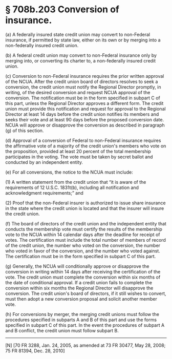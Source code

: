 # § 708b.203   Conversion of insurance.

(a) A federally insured state credit union may convert to non-Federal insurance, if permitted by state law, either on its own or by merging into a non-federally insured credit union.


(b) A federal credit union may convert to non-Federal insurance only by merging into, or converting its charter to, a non-federally insured credit union.


(c) Conversion to non-Federal insurance requires the prior written approval of the NCUA. After the credit union board of directors resolves to seek a conversion, the credit union must notify the Regional Director promptly, in writing, of the desired conversion and request NCUA approval of the conversion. The notification must be in the form specified in subpart C of this part, unless the Regional Director approves a different form. The credit union must provide this notification and request for approval to the Regional Director at least 14 days before the credit union notifies its members and seeks their vote and at least 90 days before the proposed conversion date. NCUA will approve or disapprove the conversion as described in paragraph (g) of this section.


(d) Approval of a conversion of Federal to non-Federal insurance requires the affirmative vote of a majority of the credit union's members who vote on the proposition, provided at least 20 percent of the total membership participates in the voting. The vote must be taken by secret ballot and conducted by an independent entity.


(e) For all conversions, the notice to the NCUA must include:


(1) A written statement from the credit union that “it is aware of the requirements of 12 U.S.C. 1831t(b), including all notification and acknowledgment requirements;” and


(2) Proof that the non-Federal insurer is authorized to issue share insurance in the state where the credit union is located and that the insurer will insure the credit union.


(f) The board of directors of the credit union and the independent entity that conducts the membership vote must certify the results of the membership vote to the NCUA within 14 calendar days after the deadline for receipt of votes. The certification must include the total number of members of record of the credit union, the number who voted on the conversion, the number who voted in favor of the conversion, and the number who voted against. The certification must be in the form specified in subpart C of this part.


(g) Generally, the NCUA will conditionally approve or disapprove the conversion in writing within 14 days after receiving the certification of the vote. The credit union must complete the conversion within six months of the date of conditional approval. If a credit union fails to complete the conversion within six months the Regional Director will disapprove the conversion. The credit union's board of directors, if it still wishes to convert, must then adopt a new conversion proposal and solicit another member vote.


(h) For conversions by merger, the merging credit unions must follow the procedures specified in subparts A and B of this part and use the forms specified in subpart C of this part. In the event the procedures of subpart A and B conflict, the credit union must follow subpart B.



---

[N] [70 FR 3288, Jan. 24, 2005, as amended at 73 FR 30477, May 28, 2008; 75 FR 81394, Dec. 28, 2010]




